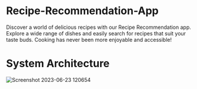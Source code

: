 # Recipe-Recommendation-App
Discover a world of delicious recipes with our Recipe Recommendation app. Explore a wide range of dishes and easily search for recipes that suit your taste buds. Cooking has never been more enjoyable and accessible!
# System Architecture
![Screenshot 2023-06-23 120654](https://github.com/hamxamehboob/Recipe-Recommendation-App/assets/97390895/035c7a59-7f56-402c-a994-a980d1ef6cc4)
